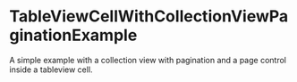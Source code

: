 # TableViewCellWithCollectionViewPaginationExample
A simple example with a collection view with pagination and a page control inside a tableview cell.
